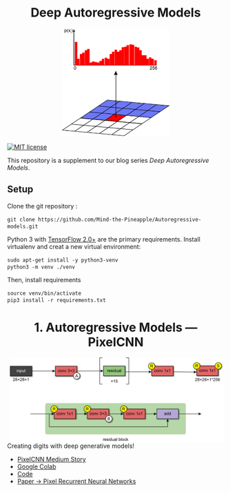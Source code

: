 <h1 align="center"> Deep Autoregressive Models </h1>
<p align="center">
<img height="250" src="https://raw.githubusercontent.com/Mind-the-Pineapple/Autoregressive-models/master/1%20-%20Autoregressive%20Models%20-%20PixelCNN/figures/Figure6_reduced.png"> 
</p>

[![MIT license](http://img.shields.io/badge/license-MIT-brightgreen.svg)](https://github.com/Warvito/vq-vae/blob/master/LICENSE)

This repository is a supplement to our blog series *Deep Autoregressive Models*.

## Setup
Clone the git repository :

    git clone https://github.com/Mind-the-Pineapple/Autoregressive-models.git

Python 3 with [TensorFlow 2.0+](https://www.tensorflow.org/) are the primary requirements.
Install virtualenv and creat a new virtual environment:

    sudo apt-get install -y python3-venv
    python3 -m venv ./venv

Then, install requirements

    source venv/bin/activate
    pip3 install -r requirements.txt

<h1 align="center"> 1. Autoregressive Models — PixelCNN </h1>
<img align="right" width="500x" src="https://raw.githubusercontent.com/Mind-the-Pineapple/Autoregressive-models/master/1%20-%20Autoregressive%20Models%20-%20PixelCNN/figures/Figure5_Architecture_reduced.png">

Creating digits with deep generative models!
- [PixelCNN Medium Story](https://towardsdatascience.com/autoregressive-models-pixelcnn-e30734ede0c1)
- [Google Colab](https://colab.research.google.com/github/Mind-the-Pineapple/Autoregressive-models/blob/master/1%20-%20Autoregressive%20Models%20-%20PixelCNN/pixelCNN.ipynb)
- [Code](https://github.com/Mind-the-Pineapple/Autoregressive-models/blob/master/1%20-%20Autoregressive%20Models%20-%20PixelCNN/pixelCNN.py)
- [Paper -> Pixel Recurrent Neural Networks](https://arxiv.org/abs/1601.06759)

